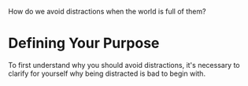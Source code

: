 How do we avoid distractions when the world is full of them?

# Defining Your Purpose
To first understand why you should avoid distractions, it's necessary to clarify for yourself why being distracted is bad to begin with. 

